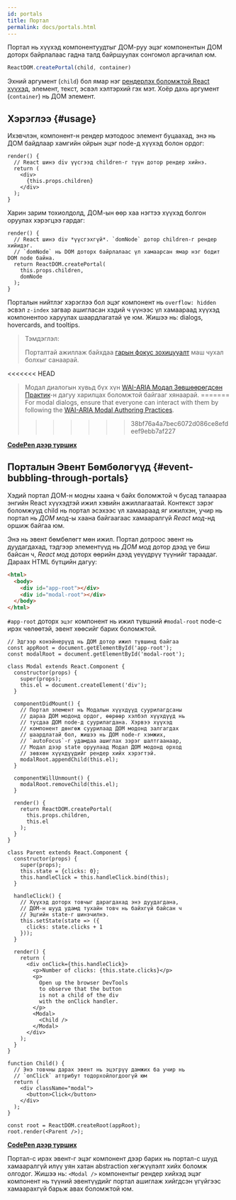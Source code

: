 ```yaml
---
id: portals
title: Портал
permalink: docs/portals.html
---
```


Портал нь хүүхэд компонентуудтыг ДОМ-руу эцэг компонентын ДОМ доторх байрлалаас гадна талд байршуулах сонгомол аргачилал юм.

```js
ReactDOM.createPortal(child, container)
```

Эхний аргумент (`child`) бол ямар нэг [рендерлэх боломжтой React хүүхэд](/docs/react-component.html#render), элемент, текст, эсвэл хэлтэрхий гэх мэт. Хоёр дахь аргумент (`container`) нь ДОМ элемент.

## Хэрэглээ {#usage}

Ихэвчлэн, компонент-н рендер мэтодоос элемент буцаахад, энэ нь ДОМ байдлаар хамгийн ойрын эцэг node-д хүүхэд болон ордог:

```js{4,6}
render() {
  // React шинэ div үүсгээд children-г түүн дотор рендер хийнэ.
  return (
    <div>
      {this.props.children}
    </div>
  );
}
```

Харин зарим тохиолдолд, ДОМ-ын өөр хаа нэгтээ хүүхэд болгон оруулах хэрэгцээ гардаг:

```js{6}
render() {
  // React шинэ div *үүсгэхгүй*. `domNode` дотор children-г рендер хийидэг.
  // `domNode` нь DOM доторх байрлалаас үл хамаарсан ямар нэг бодит DOM node байна.
  return ReactDOM.createPortal(
    this.props.children,
    domNode
  );
}
```

Порталын нийтлэг хэрэглээ бол эцэг компонент нь `overflow: hidden` эсвэл `z-index` загвар ашигласан хэдий ч үүнээс үл хамаараад хүүхэд компонентоо харуулах шаардлагатай үе юм. Жишээ нь: dialogs, hovercards, and tooltips.

> Тэмдэглэл:
>
> Порталтай ажиллаж байхдаа [гарын фокус зохицууалт](/docs/accessibility.html#programmatically-managing-focus) маш чухал болхыг санаарай.
>
<<<<<<< HEAD
> Модал диалогын хувьд бүх хүн [WAI-ARIA Модал Зөвшөөрөгдсөн Практик](https://www.w3.org/TR/wai-aria-practices-1.1/#dialog_modal)-н дагуу харилцах боломжтой байгааг хянаарай.
=======
> For modal dialogs, ensure that everyone can interact with them by following the [WAI-ARIA Modal Authoring Practices](https://www.w3.org/WAI/ARIA/apg/patterns/dialogmodal/).
>>>>>>> 38bf76a4a7bec6072d086ce8efdeef9ebb7af227

[**CodePen дээр турших**](https://codepen.io/gaearon/pen/yzMaBd)

## Порталын Эвент Бөмбөлөгүүд {#event-bubbling-through-portals}

Хэдий портал ДОМ-н модны хаана ч байх боломжтой ч бусад талаараа энгийн React хүүхэдтэй ижил хэвийн ажиллагаатай. Контекст зэрэг боломжууд child нь портал эсэхээс үл хамаараад яг ижилхэн, учир нь портал нь *ДОМ мод*-ы хаана байгаагаас хамааралгүй *React мод*-нд оршиж байгаа юм.

Энэ нь эвент бөмбөлөгт мөн ижил. Портал дотроос эвент нь дуудагдaхад, тэдгээр элементүүд нь *ДОМ мод* дотор дээд үе биш байсан ч, *React мод* доторх өөрийн дээд үеүүдрүү түүнийг тараадаг. Дараах HTML бүтцийн дагуу:

```html
<html>
  <body>
    <div id="app-root"></div>
    <div id="modal-root"></div>
  </body>
</html>
```

`#app-root` доторх `эцэг` компонент нь ижил түвшний `#modal-root` node-с ирэх чөлөөтэй, эвент хөөсийг барих боломжтой.

```js{28-31,42-49,53,61-63,70-71,74}
// Эдгээр конэйнерүүд нь ДОМ дотор ижил түвшинд байгаа
const appRoot = document.getElementById('app-root');
const modalRoot = document.getElementById('modal-root');

class Modal extends React.Component {
  constructor(props) {
    super(props);
    this.el = document.createElement('div');
  }

  componentDidMount() {
    // Портал элемент нь Модалын хүүхдүүд суурилагдсаны
    // дараа ДОМ модонд ордог, өөрөөр хэлбэл хүүхдүүд нь
    // тусдаа ДОМ node-д суурилагдана. Хэрвээ хүүхэд
    // компонент дөнгөж суурилаад ДОМ модонд залгагдах
    // шаардлатай бол, жишээ нь ДОМ node-г хэмжих,
    // `autoFocus`-г удамдаа ашиглах зэрэг шалтгаанаар,
    // Модал дээр state оруулаад Модал ДОМ модонд орход
    // зөвхөн хүүхдүүдийг рендер хийх хэрэгтэй.
    modalRoot.appendChild(this.el);
  }

  componentWillUnmount() {
    modalRoot.removeChild(this.el);
  }

  render() {
    return ReactDOM.createPortal(
      this.props.children,
      this.el
    );
  }
}

class Parent extends React.Component {
  constructor(props) {
    super(props);
    this.state = {clicks: 0};
    this.handleClick = this.handleClick.bind(this);
  }

  handleClick() {
    // Хүүхэд доторх товчыг дарагдахад энэ дуудагдана,
    // ДОМ-н шууд удамд тухайн товч нь байхгүй байсан ч
    // Эцгийн state-г шинэчилнэ.
    this.setState(state => ({
      clicks: state.clicks + 1
    }));
  }

  render() {
    return (
      <div onClick={this.handleClick}>
        <p>Number of clicks: {this.state.clicks}</p>
        <p>
          Open up the browser DevTools
          to observe that the button
          is not a child of the div
          with the onClick handler.
        </p>
        <Modal>
          <Child />
        </Modal>
      </div>
    );
  }
}

function Child() {
  // Энэ товчны дарах эвент нь эцэгрүү дамжих ба учир нь
  // `onClick` аттрибут тодорхойлогдоогүй юм
  return (
    <div className="modal">
      <button>Click</button>
    </div>
  );
}

const root = ReactDOM.createRoot(appRoot);
root.render(<Parent />);
```

[**CodePen дээр турших**](https://codepen.io/gaearon/pen/jGBWpE)

Портал-с ирэх эвент-г эцэг компонент дээр барих нь портал-с шууд хамааралгүй илүү уян хатан abstraction хөгжүүлэлт хийх боломж олгодог. Жишээ нь: `<Modal />` компонентыг рендер хийхэд эцэг компонент нь түүний эвентүүдийг портал ашиглаж хийгдсэн үгүйгээс хамаарахгүй барьж авах боломжтой юм.
